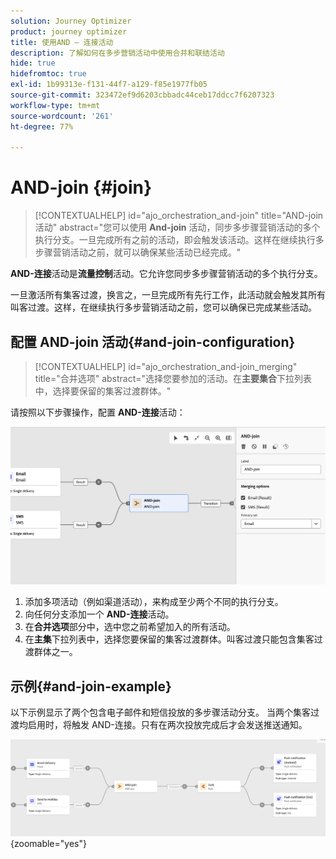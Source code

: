 ```yaml
---
solution: Journey Optimizer
product: journey optimizer
title: 使用AND — 连接活动
description: 了解如何在多步营销活动中使用合并和联结活动
hide: true
hidefromtoc: true
exl-id: 1b99313e-f131-44f7-a129-f85e1977fb05
source-git-commit: 323472ef9d6203cbbadc44ceb17ddcc7f6207323
workflow-type: tm+mt
source-wordcount: '261'
ht-degree: 77%

---
```


# AND-join {#join}

>[!CONTEXTUALHELP]
>id="ajo_orchestration_and-join"
>title="AND-join 活动"
>abstract="您可以使用 **And-join** 活动，同步多步骤营销活动的多个执行分支。一旦完成所有之前的活动，即会触发该活动。这样在继续执行多步骤营销活动之前，就可以确保某些活动已经完成。"

**AND-连接**&#x200B;活动是&#x200B;**流量控制**&#x200B;活动。它允许您同步多步骤营销活动的多个执行分支。

一旦激活所有集客过渡，换言之，一旦完成所有先行工作，此活动就会触发其所有叫客过渡。这样，在继续执行多步营销活动之前，您可以确保已完成某些活动。

## 配置 AND-join 活动{#and-join-configuration}

>[!CONTEXTUALHELP]
>id="ajo_orchestration_and-join_merging"
>title="合并选项"
>abstract="选择您要参加的活动。在&#x200B;**主要集合**&#x200B;下拉列表中，选择要保留的集客过渡群体。"

请按照以下步骤操作，配置 **AND-连接**&#x200B;活动：

![](../assets/workflow-andjoin.png)

1. 添加多项活动（例如渠道活动），来构成至少两个不同的执行分支。
1. 向任何分支添加一个 **AND-连接**&#x200B;活动。
1. 在&#x200B;**合并选项**&#x200B;部分中，选中您之前希望加入的所有活动。
1. 在&#x200B;**主集**&#x200B;下拉列表中，选择您要保留的集客过渡群体。叫客过渡只能包含集客过渡群体之一。

## 示例{#and-join-example}

以下示例显示了两个包含电子邮件和短信投放的多步骤活动分支。 当两个集客过渡均启用时，将触发 AND-连接。只有在两次投放完成后才会发送推送通知。

![](../assets/workflow-andjoin-example.png){zoomable="yes"}
